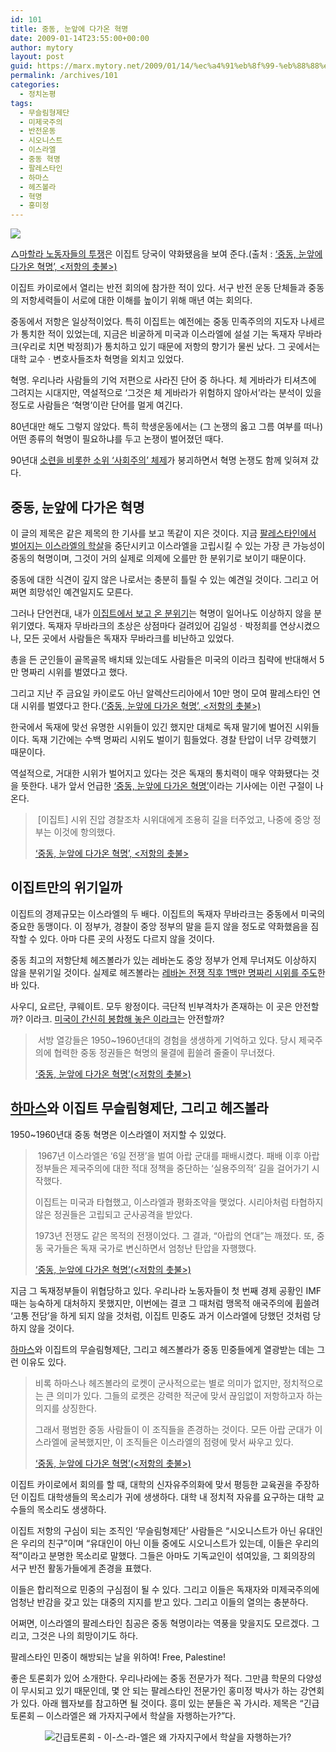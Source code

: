 ```yaml
---
id: 101
title: 중동, 눈앞에 다가온 혁명
date: 2009-01-14T23:55:00+00:00
author: mytory
layout: post
guid: https://marx.mytory.net/2009/01/14/%ec%a4%91%eb%8f%99-%eb%88%88%ec%95%9e%ec%97%90-%eb%8b%a4%ea%b0%80%ec%98%a8-%ed%98%81%eb%aa%85/
permalink: /archives/101
categories:
  - 정치논평
tags:
  - 무슬림형제단
  - 미제국주의
  - 반전운동
  - 시오니스트
  - 이스라엘
  - 중동 혁명
  - 팔레스타인
  - 하마스
  - 헤즈볼라
  - 혁명
  - 홍미정
---
```

<div class="imageblock">
  <img src="http://cfs12.tistory.com/image/36/tistory/2009/01/14/22/56/496def090d190" /></p> 
  
  <p class="cpa1">
    △<a href="http://wspaper.org/0_view.php?urn=cor12-1-egypt-gaza-protest" target="_blank" title="이집트에서는 반전 시위가 반정부 시위로 나아가고 있다">마할라 노동자들의 투쟁</a>은 이집트 당국이 약화됐음을 보여 준다.(출처 : <a href="http://wspaper.org/0_view.php?urn=cor12-midle-east-revolution" target="_blank">‘중동, 눈앞에 다가온 혁명’, &lt;저항의 촛불&gt;)</a>
  </p>
</div>

이집트 카이로에서 열리는 반전 회의에 참가한 적이 있다. 서구 반전 운동 단체들과 중동의 저항세력들이 서로에 대한 이해를 높이기 위해 매년 여는 회의다.

중동에서 저항은 일상적이었다. 특히 이집트는 예전에는 중동 민족주의의 지도자 나세르가 통치한 적이 있었는데, 지금은 비굴하게 미국과 이스라엘에 설설 기는 독재자 무바라크(우리로 치면 박정희)가 통치하고 있기 때문에 저항의 향기가 물씬 났다. 그 곳에서는 대학 교수ㆍ변호사들조차 혁명을 외치고 있었다.

혁명. 우리나라&nbsp;사람들의 기억 저편으로 사라진 단어 중 하나다. 체 게바라가 티셔츠에 그려지는 시대지만, 역설적으로 ‘그것은 체 게바라가 위험하지 않아서’라는 분석이 있을 정도로 사람들은 ‘혁명’이란 단어를 멀게 여긴다.

80년대만 해도 그렇지 않았다. 특히 학생운동에서는 (그 논쟁의 옳고 그름 여부를 떠나) 어떤 종류의 혁명이 필요하냐를 두고 논쟁이 벌어졌던 때다.

90년대 <a href="http://wspaper.org/0_view.php?urn=urn:newsml:counterfire.or.kr:20040717T000000%2B0900:w4.0-67" target="_blank" title="소련 붕괴 10주년 ─ 동구권의 대변동">소련을 비롯한 소위 ‘사회주의’ 체제</a>가 붕괴하면서 혁명 논쟁도 함께 잊혀져 갔다.

## 중동, 눈앞에 다가온 혁명

이 글의 제목은 같은 제목의 한 기사를 보고 똑같이 지은 것이다. 지금 <a href="http://wspaper.org/0_view.php?urn=cor12-israeli-yaman" target="_blank" title="이-스-라-엘의 야만이 속속들이 밝혀지다">팔레스타인에서 벌어지는 이스라엘의 학살</a>을 중단시키고 이스라엘을 고립시킬 수 있는 가장 큰 가능성이 중동의 혁명이며, 그것이 거의 실제로 의제에 오를만 한 분위기로 보이기 때문이다.

중동에 대한 식견이 깊지 않은 나로서는 충분히 틀릴 수 있는 예견일 것이다. 그리고 어쩌면 희망섞인 예견일지도 모른다.

그러나 단언컨대, 내가 <a href="http://wspaper.org/0_view.php?urn=urn:newsml:counterfire.or.kr:20050413T000000%2B0900:d53-1370:1U" target="_blank" title="중동의 민주 항쟁들">이집트에서 보고 온 분위기</a>는 혁명이 일어나도 이상하지 않을 분위기였다. 독재자 무바라크의 초상은 상점마다 걸려있어 김일성ㆍ박정희를 연상시켰으나, 모든 곳에서 사람들은 독재자 무바라크를 비난하고 있었다.

총을 든 군인들이 골목골목 배치돼 있는데도 사람들은 미국의 이라크 침략에 반대해서 5만 명짜리 시위를 벌였다고 했다.

그리고 지난 주 금요일 카이로도 아닌 알렉산드리아에서 10만 명이 모여 팔레스타인 연대 시위를 벌였다고 한다.(<a href="http://wspaper.org/0_view.php?urn=cor12-midle-east-revolution" target="_blank">‘중동, 눈앞에 다가온 혁명’, &lt;저항의 촛불&gt;)</a>

한국에서 독재에 맞선 유명한 시위들이 있긴 했지만 대체로 독재 말기에 벌어진 시위들이다. 독재 기간에는 수백 명짜리 시위도 벌이기 힘들었다. 경찰 탄압이 너무 강력했기 때문이다.

역설적으로, 거대한 시위가 벌어지고 있다는 것은 독재의 통치력이 매우 약화됐다는 것을 뜻한다. 내가 앞서 언급한 <a href="http://wspaper.org/0_view.php?urn=cor12-midle-east-revolution" target="_blank">‘중동, 눈앞에 다가온 혁명’</a>이라는 기사에는 이런 구절이 나온다. 

> &nbsp;[이집트] 시위 진압 경찰조차 시위대에게 조용히 길을 터주었고, 나중에 중앙 정부는 이것에 항의했다.
> 
> <p class="rep">
>   <a href="http://wspaper.org/0_view.php?urn=cor12-midle-east-revolution" target="_blank">‘중동, 눈앞에 다가온 혁명’, &lt;저항의 촛불&gt;</a>
> </p>

## 이집트만의 위기일까

이집트의 경제규모는 이스라엘의 두 배다. 이집트의 독재자 무바라크는 중동에서 미국의 중요한 동맹이다. 이 정부가, 경찰이 중앙 정부의 말을 듣지 않을 정도로 약화했음을 짐작할 수 있다. 아마 다른 곳의 사정도 다르지 않을 것이다. 

중동 최고의 저항단체 헤즈볼라가 있는 레바논도 중앙 정부가 언제 무너져도 이상하지 않을 분위기일 것이다. 실제로 헤즈볼라는 <a href="http://wspaper.org/0_view.php?urn=urn:newsml:counterfire.or.kr:20061205T183947%2B0900:c23-lebanon:1U" target="_blank" title="레바논 정치 위기 - 1백만 명이 친미 정부의 퇴진을 요구하다">레바논 전쟁 직후 1백만 명짜리 시위를 주도</a>한 바 있다.

사우디, 요르단, 쿠웨이트. 모두 왕정이다. 극단적 빈부격차가 존재하는 이 곳은 안전할까? 이라크. <a href="http://wspaper.org/0_view.php?urn=urn:newsml:counterfire.or.kr:20080918T083640%2B0900:cor05-iraq:1U" target="_blank" title="사이먼 아사프, 이라크 ─ 언론에 비친 모습과 배후의 진실">미국이 간신히 봉합해 놓은 이라크</a>는 안전할까?

> &nbsp;서방 열강들은 1950~1960년대의 경험을 생생하게 기억하고 있다. 당시 제국주의에 협력한 중동 정권들은 혁명의 물결에 휩쓸려 줄줄이 무너졌다.
> 
> <p class="rep">
>   <a href="http://wspaper.org/0_view.php?urn=cor12-midle-east-revolution" target="_blank">‘중동, 눈앞에 다가온 혁명’(&lt;저항의 촛불&gt;)<br /> </a>
> </p>

## <a href="http://wspaper.org/0_view.php?urn=cor12-tariq-ali" target="_blank" title="타리크 알리 ─ “왜 서방 열강들은 하-마-스를 제거하려 하는가?”">하마스</a>와 이집트 무슬림형제단, 그리고 헤즈볼라

1950~1960년대 중동 혁명은 이스라엘이 저지할 수 있었다.

> &nbsp;1967년 이스라엘은 ‘6일 전쟁’을 벌여 아랍 군대를 패배시켰다. 패배 이후 아랍 정부들은 제국주의에 대한 적대 정책을 중단하는 ‘실용주의적’ 길을 걸어가기 시작했다.
> 
> 이집트는 미국과 타협했고, 이스라엘과 평화조약을 맺었다. 시리아처럼 타협하지 않은 정권들은 고립되고 군사공격을 받았다.
> 
> 1973년 전쟁도 같은 목적의 전쟁이었다. 그 결과, “아랍의 연대”는 깨졌다. 또, 중동 국가들은 독재 국가로 변신하면서 엄청난 탄압을 자행했다.
> 
> <p class="rep">
>   <a href="http://wspaper.org/0_view.php?urn=cor12-midle-east-revolution" target="_blank">‘중동, 눈앞에 다가온 혁명’(&lt;저항의 촛불&gt;)<br /> </a>
> </p>

지금 그 독재정부들이 위협당하고 있다. 우리나라 노동자들이 첫 번째 경제 공황인 IMF 때는 능숙하게 대처하지 못했지만, 이번에는 결코 그 때처럼 맹목적 애국주의에 휩쓸려 ‘고통 전담’을 하게 되지 않을 것처럼, 이집트 민중도 과거 이스라엘에 당했던 것처럼 당하지 않을 것이다.

<a href="http://wspaper.org/0_view.php?urn=cor12-tariq-ali" target="_blank" title="타리크 알리 ─ “왜 서방 열강들은 하-마-스를 제거하려 하는가?”">하마스</a>와 이집트의 무슬림형제단, 그리고 헤즈볼라가 중동 민중들에게 열광받는 데는 그런 이유도 있다.

> 비록 하마스나 헤즈볼라의 로켓이 군사적으로는 별로 의미가 없지만, 정치적으로는 큰 의미가 있다. 그들의 로켓은 강력한 적군에 맞서 끊임없이 저항하고자 하는 의지를 상징한다.
> 
> 그래서 평범한 중동 사람들이 이 조직들을 존경하는 것이다. 모든 아랍 군대가 이스라엘에 굴복했지만, 이 조직들은 이스라엘의 점령에 맞서 싸우고 있다.
> 
> <p class="rep">
>   <a href="http://wspaper.org/0_view.php?urn=cor12-midle-east-revolution" target="_blank">‘중동, 눈앞에 다가온 혁명’(&lt;저항의 촛불&gt;)</a>
> </p>

이집트 카이로에서 회의를 할 때, 대학의 신자유주의화에 맞서 평등한 교육권을 주장하던 이집트 대학생들의 목소리가 귀에 생생하다. 대학 내 정치적 자유를 요구하는 대학 교수들의 목소리도 생생하다.

이집트 저항의 구심이 되는 조직인 ‘무슬림형제단’ 사람들은 “시오니스트가 아닌 유대인은 우리의 친구”이며 “유대인이 아닌 이들 중에도 시오니스트가 있는데, 이들은 우리의 적”이라고 분명한 목소리로 말했다. 그들은 아마도 기독교인이 섞여있을, 그 회의장의 서구&nbsp;반전 활동가들에게 존경을 표했다.

이들은 합리적으로 민중의 구심점이 될 수 있다. 그리고 이들은 독재자와 미제국주의에 엄청난 반감을 갖고 있는 대중의 지지를 받고 있다. 그리고 이들의 열의는 충분하다.

어쩌면, 이스라엘의 팔레스타인 침공은 중동 혁명이라는 역풍을 맞을지도 모르겠다. 그리고, 그것은 나의 희망이기도 하다.

팔레스타인 민중이 해방되는 날을 위하여! Free, Palestine!

<div class="gray-textbox">
  <p>
    좋은 토론회가 있어 소개한다. 우리나라에는 중동 전문가가 적다. 그만큼 학문의 다양성이 무시되고 있기 때문인데, 몇 안 되는 팔레스타인 전문가인 홍미정 박사가 하는 강연회가 있다. 아래 웹자보를 참고하면 될 것이다. 흥미 있는 분들은 꼭 가시라. 제목은 “긴급토론회 ─ 이스라엘은 왜 가자지구에서 학살을 자행하는가?”다.
  </p>
  
  <p style="text-align: center;">
    <img src="http://cfs14.tistory.com/image/5/tistory/2009/01/14/22/38/496deaba2bdf1" title="긴급토론회 - 이-스-라-엘은 왜 가자지구에서 학살을 자행하는가?" />
  </p>
</div>